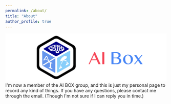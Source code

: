 ```yaml
---
permalink: /about/
title: "About"
author_profile: true
---
```

<!-- Show an image -->
![ai box logo](../assets/images/ai-box-logo.png)
I'm now a member of the AI BOX group, and this is just my personal page to record any kind of things. If you have any questions, please contact me through the email. (Though I'm not sure if I can reply you in time.)